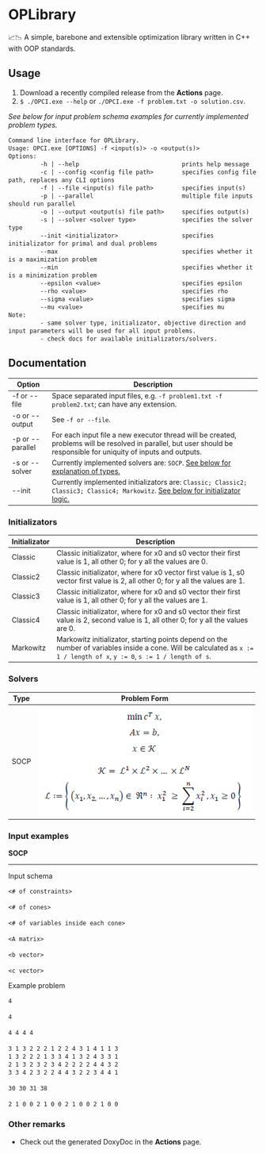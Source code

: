 # OPLibrary

📈📉 A simple, barebone and extensible optimization library written in C++ with OOP standards.

## Usage

1. Download a recently compiled release from the **Actions** page.
2. `$ ./OPCI.exe --help` or `./OPCI.exe -f problem.txt -o solution.csv`.

_See below for input problem schema examples for currently implemented problem types._

```plain
Command line interface for OPLibrary.
Usage: OPCI.exe [OPTIONS] -f <input(s)> -o <output(s)>
Options:
         -h | --help                             prints help message
         -c | --config <config file path>        specifies config file path, replaces any CLI options
         -f | --file <input(s) file path>        specifies input(s)
         -p | --parallel                         multiple file inputs should run parallel
         -o | --output <output(s) file path>     specifies output(s)
         -s | --solver <solver type>             specifies the solver type
         --init <initializator>                  specifies initializator for primal and dual problems
         --max                                   specifies whether it is a maximization problem
         --min                                   specifies whether it is a minimization problem
         --epsilon <value>                       specifies epsilon
         --rho <value>                           specifies rho
         --sigma <value>                         specifies sigma
         --mu <value>                            specifies mu
Note:
         - same solver type, initializator, objective direction and input parameters will be used for all input problems.
         - check docs for available initializators/solvers.
```

## Documentation

| Option | Description |
| ----------- | ----------- |
| -f or --file | Space separated input files, e.g. `-f problem1.txt -f problem2.txt`; can have any extension. |
| -o or --output | See `-f or --file`. |
| -p or --parallel | For each input file a new executor thread will be created, problems will be resolved in parallel, but user should be responsible for uniquity of inputs and outputs. |
| -s or --solver | Currently implemented solvers are: `SOCP`. [See below for explanation of types.](#solvers)  |
| --init | Currently implemented initializators are: `Classic; Classic2; Classic3; Classic4; Markowitz`. [See below for initializator logic.](#initializators) |

### Initializators

| Initializator | Description |
| ----------- | ----------- |
| Classic | Classic initializator, where for x0 and s0 vector their first value is 1, all other 0; for y all the values are 0. |
| Classic2 | Classic initializator, where for x0 vector first value is 1, s0 vector first value is 2, all other 0; for y all the values are 1. |
| Classic3 | Classic initializator, where for x0 and s0 vector their first value is 1, all other 0; for y all the values are 1. |
| Classic4 | Classic initializator, where for x0 and s0 vector their first value is 2, second value is 1, all other 0; for y all the values are 0. |
| Markowitz | Markowitz initializator, starting points depend on the number of variables inside a cone. Will be calculated as `x := 1 / length of x`, `y := 0`, `s := 1 / length of s`. |

### Solvers

| Type | Problem Form |
| ----------- | ----------- |
| SOCP | ![SOCP Problem Form](Description/SOCP_form.png)  |

### Input examples

**SOCP**

---

Input schema

```plain
<# of constraints>

<# of cones>

<# of variables inside each cone>

<A matrix>

<b vector>

<c vector>
```

Example problem

```plain
4

4

4 4 4 4

3 1 3 2 2 2 1 2 2 4 3 1 4 1 1 3
1 3 2 2 2 1 3 3 4 1 3 2 4 3 3 1
2 1 3 2 3 2 3 4 2 2 2 2 4 4 3 2
3 3 4 2 3 2 2 4 4 3 2 2 3 4 4 1

30 30 31 38

2 1 0 0 2 1 0 0 2 1 0 0 2 1 0 0
```

### Other remarks

- Check out the generated DoxyDoc in the **Actions** page.
